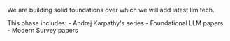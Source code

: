We are building solid foundations over which we will add latest llm tech.

This phase includes:
    - Andrej Karpathy's series
    - Foundational LLM papers
    - Modern Survey papers 